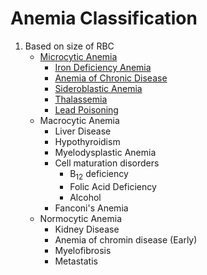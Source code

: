# Anemia Classification

1. Based on size of RBC
	- [Microcytic Anemia](Pathology/Hematology/MicrocyticAnemia.md)
		- [Iron Deficiency Anemia](Pathology/Hematology/MicrocyticAnemia#Iron%20Deficiency%20Anemia)
		- [Anemia of Chronic Disease](Pathology/Hematology/MicrocyticAnemia#Anemia%20of%20Chronic%20Disease)
		- [Sideroblastic Anemia](Pathology/Hematology/MicrocyticAnemia#Sideroblastic%20Anemia)
		- [Thalassemia](Pathology/Hematology/Thalassemia.md)
		- [Lead Poisoning](Forensic/Toxicology/LeadPoisoning)
	- Macrocytic Anemia
		- Liver Disease
		- Hypothyroidism
		- Myelodysplastic Anemia
		- Cell maturation disorders
			- B<sub>12</sub> deficiency
			- Folic Acid Deficiency
			- Alcohol
		- Fanconi's Anemia
	- Normocytic Anemia
		- Kidney Disease
		- Anemia of chromin disease (Early)
		- Myelofibrosis
		- Metastatis